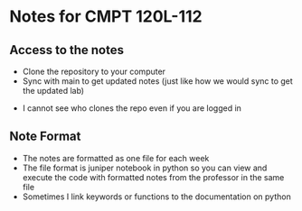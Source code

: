 # Notes for CMPT 120L-112

## Access to the notes
- Clone the repository to your computer
- Sync with main to get updated notes (just like how we would sync to get the updated lab)
* I cannot see who clones the repo even if you are logged in

## Note Format
- The notes are formatted as one file for each week
- The file format is juniper notebook in python so you can view and execute the code with formatted notes from the professor in the same file
- Sometimes I link keywords or functions to the documentation on python
